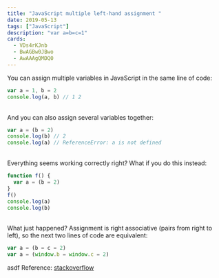 ```yaml
---
title: "JavaScript multiple left-hand assignment "
date: 2019-05-13
tags: ["JavaScript"]
description: "var a=b=c=1"
cards:
  - VDs4rKJnb
  - BwAGBw0JBwo
  - AwAAAgQMDQ0
---
```


You can assign multiple variables in JavaScript in the same line of code:

```js
var a = 1, b = 2
console.log(a, b) // 1 2
```

<br/>
And you can also assign several variables together:

```js
var a = (b = 2)
console.log(b) // 2
console.log(a) // ReferenceError: a is not defined
```

<br/>
Everything seems working correctly right? What if you do this instead:

```js
function f() {
  var a = (b = 2)
}
f()
console.log(a)
console.log(b)
```

<br/>
What just happened? Assignment is right associative (pairs from right to left), so the next two lines of code are equivalent:

```js
var a = (b = c = 2)
var a = (window.b = window.c = 2)
```

asdf
Reference: [stackoverflow](https://stackoverflow.com/a/1758912/1013)
